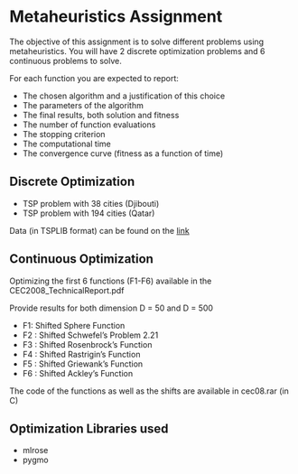 # Metaheuristics Assignment

The objective of this assignment is to solve different problems using metaheuristics. You will have 2 discrete optimization problems and 6 continuous problems to solve.

For each function you are expected to report:
- The chosen algorithm and a justification of this choice
- The parameters of the algorithm
- The final results, both solution and fitness
- The number of function evaluations
- The stopping criterion
- The computational time
- The convergence curve (fitness as a function of time)

## Discrete Optimization

* TSP problem with 38 cities (Djibouti)
* TSP problem with 194 cities (Qatar)

Data (in TSPLIB format) can be found on the [link](http://www.math.uwaterloo.ca/tsp/world/countries.html)

## Continuous Optimization

Optimizing the first 6 functions (F1-F6) available in the CEC2008_TechnicalReport.pdf

Provide results for both dimension D = 50 and D = 500

* F1: Shifted Sphere Function
* F2 : Shifted Schwefel’s Problem 2.21
* F3 : Shifted Rosenbrock’s Function
* F4 : Shifted Rastrigin’s Function
* F5 : Shifted Griewank’s Function
* F6 : Shifted Ackley’s Function

The code of the functions as well as the shifts are available in cec08.rar (in C)

## Optimization Libraries used

* mlrose
* pygmo